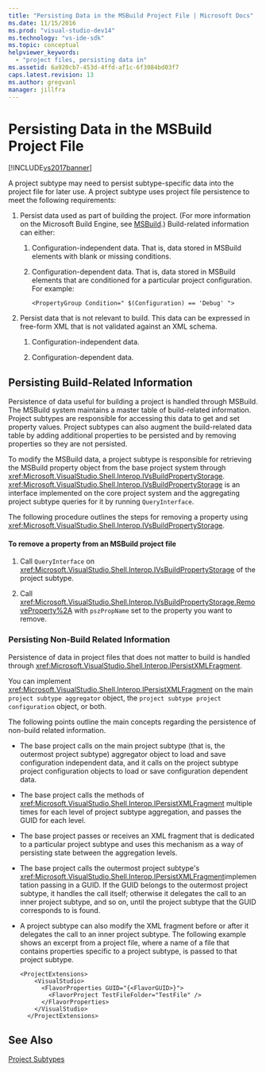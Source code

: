 ```yaml
---
title: "Persisting Data in the MSBuild Project File | Microsoft Docs"
ms.date: 11/15/2016
ms.prod: "visual-studio-dev14"
ms.technology: "vs-ide-sdk"
ms.topic: conceptual
helpviewer_keywords: 
  - "project files, persisting data in"
ms.assetid: 6a920cb7-453d-4ffd-af1c-6f3084bd03f7
caps.latest.revision: 13
ms.author: gregvanl
manager: jillfra
---
```

# Persisting Data in the MSBuild Project File
[!INCLUDE[vs2017banner](../../includes/vs2017banner.md)]

A project subtype may need to persist subtype-specific data into the project file for later use. A project subtype uses project file persistence to meet the following requirements:  
  
1.  Persist data used as part of building the project. (For more information on the Microsoft Build Engine, see [MSBuild](http://msdn.microsoft.com/7c49aba1-ee6c-47d8-9de1-6f29a906e20b).) Build-related information can either:  
  
    1.  Configuration-independent data. That is, data stored in MSBuild elements with blank or missing conditions.  
  
    2.  Configuration-dependent data. That is, data stored in MSBuild elements that are conditioned for a particular project configuration. For example:  
  
        ```  
        <PropertyGroup Condition=" $(Configuration) == 'Debug' ">  
        ```  
  
2.  Persist data that is not relevant to build. This data can be expressed in free-form XML that is not validated against an XML schema.  
  
    1.  Configuration-independent data.  
  
    2.  Configuration-dependent data.  
  
## Persisting Build-Related Information  
 Persistence of data useful for building a project is handled through MSBuild. The MSBuild system maintains a master table of build-related information. Project subtypes are responsible for accessing this data to get and set property values. Project subtypes can also augment the build-related data table by adding additional properties to be persisted and by removing properties so they are not persisted.  
  
 To modify the MSBuild data, a project subtype is responsible for retrieving the MSBuild property object from the base project system through <xref:Microsoft.VisualStudio.Shell.Interop.IVsBuildPropertyStorage>. <xref:Microsoft.VisualStudio.Shell.Interop.IVsBuildPropertyStorage> is an interface implemented on the core project system and the aggregating project subtype queries for it by running `QueryInterface`.  
  
 The following procedure outlines the steps for removing a property using <xref:Microsoft.VisualStudio.Shell.Interop.IVsBuildPropertyStorage>.  
  
#### To remove a property from an MSBuild project file  
  
1.  Call `QueryInterface` on <xref:Microsoft.VisualStudio.Shell.Interop.IVsBuildPropertyStorage> of the project subtype.  
  
2.  Call <xref:Microsoft.VisualStudio.Shell.Interop.IVsBuildPropertyStorage.RemoveProperty%2A> with `pszPropName` set to the property you want to remove.  
  
### Persisting Non-Build Related Information  
 Persistence of data in project files that does not matter to build is handled through <xref:Microsoft.VisualStudio.Shell.Interop.IPersistXMLFragment>.  
  
 You can implement <xref:Microsoft.VisualStudio.Shell.Interop.IPersistXMLFragment> on the main `project subtype aggregator` object, the `project subtype project configuration` object, or both.  
  
 The following points outline the main concepts regarding the persistence of non-build related information.  
  
-   The base project calls on the main project subtype (that is, the outermost project subtype) aggregator object to load and save configuration independent data, and it calls on the project subtype project configuration objects to load or save configuration dependent data.  
  
-   The base project calls the methods of <xref:Microsoft.VisualStudio.Shell.Interop.IPersistXMLFragment> multiple times for each level of project subtype aggregation, and passes the GUID for each level.  
  
-   The base project passes or receives an XML fragment that is dedicated to a particular project subtype and uses this mechanism as a way of persisting state between the aggregation levels.  
  
-   The base project calls the outermost project subtype's <xref:Microsoft.VisualStudio.Shell.Interop.IPersistXMLFragment>implementation passing in a GUID. If the GUID belongs to the outermost project subtype, it handles the call itself; otherwise it delegates the call to an inner project subtype, and so on, until the project subtype that the GUID corresponds to is found.  
  
-   A project subtype can also modify the XML fragment before or after it delegates the call to an inner project subtype. The following example shows an excerpt from a project file, where a name of a file that contains properties specific to a project subtype, is passed to that project subtype.  
  
    ```  
    <ProjectExtensions>  
        <VisualStudio>  
          <FlavorProperties GUID="{<FlavorGUID>}">  
            <FlavorProject TestFileFolder="TestFile" />  
          </FlavorProperties>  
        </VisualStudio>  
      </ProjectExtensions>  
    ```  
  
## See Also  
 [Project Subtypes](../../extensibility/internals/project-subtypes.md)
